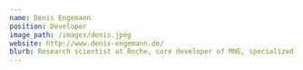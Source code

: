 ```yaml
---
name: Denis Engemann
position: Developer
image_path: /images/denis.jpeg
website: http://www.denis-engemann.de/
blurb: Research scientist at Roche, core developer of MNE, specialized in large-scale analyses of electrophysiological data (EEG/MEG), statistical learning and biomarker development in clinical neuroscience.
---
```

